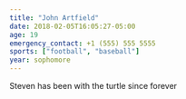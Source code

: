 ```yaml
---
title: "John Artfield"
date: 2018-02-05T16:05:27-05:00
age: 19
emergency_contact: +1 (555) 555 5555
sports: ["football", "baseball"]
year: sophomore
---
```


Steven has been with the turtle since forever

